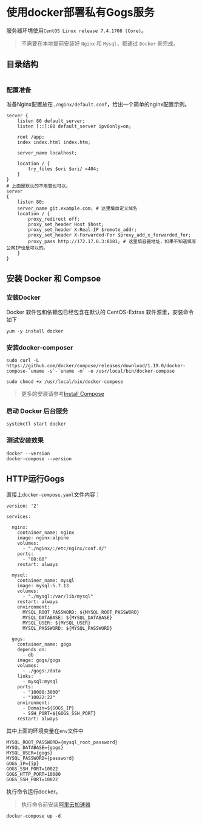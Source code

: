 # 使用docker部署私有Gogs服务

服务器环境使用`CentOS Linux release 7.4.1708 (Core)`。

> 不需要在本地提前安装好 `Nginx` 和 `Mysql`，都通过 `Docker` 来完成。


## 目录结构

```

```

### 配置准备


准备Nginx配置放在`./nginx/default.conf`，给出一个简单的nginx配置示例。

```
server {
    listen 80 default_server;
    listen [::]:80 default_server ipv6only=on;

    root /app;
    index index.html index.htm;

    server_name localhost;

    location / {
        try_files $uri $uri/ =404;
    }
}
# 上面是默认的不用管也可以。
server
{
    listen 80;
    server_name git.example.com; # 这里填自定义域名
    location / {
        proxy_redirect off;
        proxy_set_header Host $host;
        proxy_set_header X-Real-IP $remote_addr;
        proxy_set_header X-Forwarded-For $proxy_add_x_forwarded_for;
        proxy_pass http://172.17.0.3:8181; # 这里填容器地址，如果不知道填写公网IP也是可以的。
    }
}
```


## 安装 Docker 和 Compsoe

### 安装Docker

Docker 软件包和依赖包已经包含在默认的 CentOS-Extras 软件源里，安装命令如下

```
yum -y install docker
```

### 安装docker-composer

```
sudo curl -L https://github.com/docker/compose/releases/download/1.19.0/docker-compose-`uname -s`-`uname -m` -o /usr/local/bin/docker-compose

sudo chmod +x /usr/local/bin/docker-compose
```

> 更多的安装请参考[Install Compose](https://docs.docker.com/compose/install/#install-compose)

### 启动 Docker 后台服务

```
systemctl start docker
```

### 测试安装效果

```
docker --version
docker-compose --version
```

## HTTP运行Gogs



直接上`docker-compose.yaml`文件内容：

```
version: '2'

services:

  nginx:
    container_name: nginx
    image: nginx:alpine
    volumes:
      - "./nginx/:/etc/nginx/conf.d/"
    ports:
      - "80:80"
    restart: always

  mysql:
    container_name: mysql
    image: mysql:5.7.13
    volumes:
      - "./mysql:/var/lib/mysql"
    restart: always
    environment:
      MYSQL_ROOT_PASSWORD: ${MYSQL_ROOT_PASSWORD}
      MYSQL_DATABASE: ${MYSQL_DATABASE}
      MYSQL_USER: ${MYSQL_USER}
      MYSQL_PASSWORD: ${MYSQL_PASSWORD}

  gogs:
    container_name: gogs
    depends_on:
      - db
    image: gogs/gogs
    volumes:
      - ./gogs:/data
    links:
      - mysql:mysql
    ports:
      - "10080:3000"
      - "10022:22"
    environment:
      - Domain=${GOGS_IP}
      - SSH_PORT=${GOGS_SSH_PORT}
    restart: always
```

其中上面的环境变量在`env`文件中

```
MYSQL_ROOT_PASSWORD={mysql_root_password}
MYSQL_DATABASE={gogs}
MYSQL_USER={gogs}
MYSQL_PASSWORD={password}
GOGS_IP={ip}
GOGS_SSH_PORT=10022
GOGS_HTTP_PORT=10080
GOGS_SSH_PORT=10022
```

执行命令运行docker。

> 执行命令前安装[阿里云加速器](https://cr.console.aliyun.com/?spm=5176.100239.blogcont57268.20.ik4KA5#/accelerator)
```
docker-compose up -d
```


